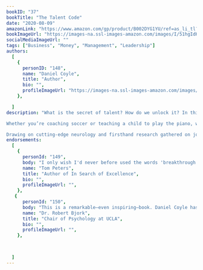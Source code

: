```yaml
---
bookID: "37"
bookTitle: "The Talent Code"
date: "2020-08-09"
amazonLink: "https://www.amazon.com/gp/product/B002DYG1YU/ref=as_li_tl?ie=UTF8&camp=1789&creative=9325&creativeASIN=B002DYG1YU&linkCode=as2&tag=btmysmarter-20&linkId=b4a7d32c3118a97ff745ef17ca8b9e47"
bookImageUrl: "https://images-na.ssl-images-amazon.com/images/I/51hgIdKy1UL._SX332_BO1,204,203,200_.jpg"
socialMediaImageUrl: ""
tags: ["Business", "Money", "Management", "Leadership"]
authors:
  [
    {
      personID: "148",
      name: "Daniel Coyle",
      title: "Author",
      bio: "",
      profileImageUrl: "https://images-na.ssl-images-amazon.com/images/I/61KVyTxEKOL._SY600_.jpg",
	},

  ]
description: "What is the secret of talent? How do we unlock it? In this groundbreaking work, journalist and New York Times bestselling author Daniel Coyle provides parents, teachers, coaches, businesspeople—and everyone else—with tools they can use to maximize potential in themselves and others.

Whether you’re coaching soccer or teaching a child to play the piano, writing a novel or trying to improve your golf swing, this revolutionary book shows you how to grow talent by tapping into a newly discovered brain mechanism.

Drawing on cutting-edge neurology and firsthand research gathered on journeys to nine of the world’s talent hotbeds—from the baseball fields of the Caribbean to a classical-music academy in upstate New York—Coyle identifies the three key elements that will allow you to develop your gifts and optimize your performance in sports, art, music, math, or just about anything."
endorsements:
  [
	{
      personId: "149",
      body: "I only wish I'd never before used the words 'breakthrough' or 'breathtaking' or 'magisterial' or 'stunning achievement' or 'your world will never be the same after you read this book.' Then I could be using them for the first and only time as I describe my reaction to Daniel Coyle's The Talent Code. I am even willing to 'guarantee' that you will not read a more important and useful book in 2009, or pretty much any other year. And if all that's not enough, it's also 'a helluva good read.'",
      name: "Tom Peters",
	  title: "Author of In Search of Excellence",
	  bio: "",
      profileImageUrl: "",
	},
   {
      personId: "150",
      body: "This is a remarkable—even inspiring—book. Daniel Coyle has woven observations from brain research, behavioral research, and real-world training into a conceptual tapestry of genuine importance. What emerges is both a testament to the remarkable potential we all have to learn and perform and an indictment of any idea that our individual capacities and limitations are fixed at birth.",
      name: "Dr. Robert Bjork",
	  title: "Chair of Psychology at UCLA",
	  bio: "",
      profileImageUrl: "",
	},


	
  ]
---
```

